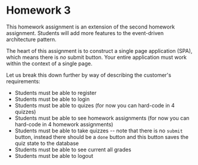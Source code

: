 # Homework 3

This homework assignment is an extension of the second homework assignment.  Students will add more features to the event-driven architecture pattern.

The heart of this assignment is to construct a single page application (SPA), which means there is *no* submit button.  Your entire application must work within the context of a single page.

Let us break this down further by way of describing the customer's requirements:

* Students must be able to register
* Students must be able to login
* Students must be able to quizes (for now you can hard-code in 4 quizzes)
* Students must be able to see homework assignments (for now you can hard-code in 4 homework assignments)
* Students must be able to take quizzes -- note that there is no `submit` button, instead there should be a `done` button and this button saves the quiz state to the database
* Students must be able to see current all grades 
* Students must be able to logout



